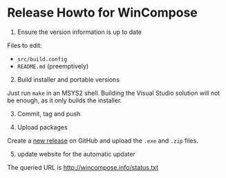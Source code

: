 ﻿Release Howto for WinCompose
============================

1. Ensure the version information is up to date

Files to edit:

 - `src/build.config`
 - `README.md` (preemptively)

2. Build installer and portable versions

Just run `make` in an MSYS2 shell. Building the Visual Studio solution
will not be enough, as it only builds the installer.

3. Commit, tag and push

4. Upload packages

Create a [new release](https://github.com/samhocevar/wincompose/releases)
on GitHub and upload the `.exe` and `.zip` files.

5. update website for the automatic updater

The queried URL is http://wincompose.info/status.txt

